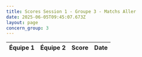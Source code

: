 ```yaml
---
title: Scores Session 1 - Groupe 3 - Matchs Aller
date: 2025-06-05T09:45:07.673Z
layout: page
concern_group: 3
---
```




| Équipe 1 | Équipe 2 | Score | Date |
|----------|----------|-------|------|

